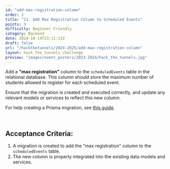 ```yaml
---
id: "add-max-registration-column"
order: 2
title: "11. Add Max Registration Column to Scheduled Events"
points: 3
difficulty: Beginner Friendly
category: Backend
date: 2024-10-14T23:11:13Z
draft: false
url: "/hackthetunnels/2024-2025/add-max-registration-column"
layout: hack_the_tunnels_challenge
preview: "images/event_posters/2023-2024/hack_the_tunnels.jpg"
---
```


Add a **"max registration"** column to the `scheduledEvents` table in the relational database. This column should store the maximum number of students allowed to register for each scheduled event.

Ensure that the migration is created and executed correctly, and update any relevant models or services to reflect this new column.

For help creating a Prisma migration, see [this guide](https://www.prisma.io/docs/orm/prisma-migrate/getting-started).

<br/>

## Acceptance Criteria:

1. A migration is created to add the "max registration" column to the `scheduledEvents` table.
2. The new column is properly integrated into the existing data models and services.